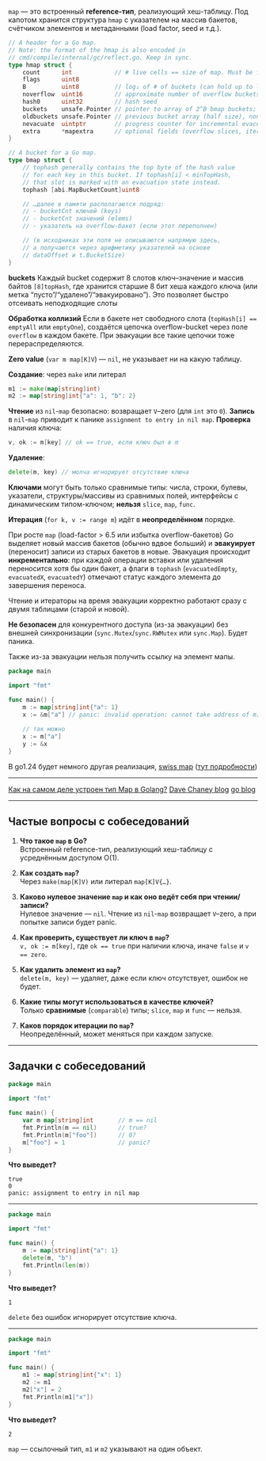 
`map` — это встроенный **reference-тип**, реализующий хеш-таблицу. Под капотом хранится структура `hmap` с указателем на массив бакетов, счётчиком элементов и метаданными (load factor, seed и т.д.).
```go
// A header for a Go map.
// Note: the format of the hmap is also encoded in
// cmd/compile/internal/gc/reflect.go. Keep in sync.
type hmap struct {
    count      int            // # live cells == size of map. Must be first (used by len() builtin)
    flags      uint8
    B          uint8          // log₂ of # of buckets (can hold up to loadFactor * 2^B items)
    noverflow  uint16         // approximate number of overflow buckets; see incrnoverflow
    hash0      uint32         // hash seed
    buckets    unsafe.Pointer // pointer to array of 2^B bmap buckets; nil if count==0
    oldbuckets unsafe.Pointer // previous bucket array (half size), non-nil only during growing
    nevacuate  uintptr        // progress counter for incremental evacuation
    extra      *mapextra      // optional fields (overflow slices, iterator state, …)
}

// A bucket for a Go map.
type bmap struct {
    // tophash generally contains the top byte of the hash value
    // for each key in this bucket. If tophash[i] < minTopHash,
    // that slot is marked with an evacuation state instead.
    tophash [abi.MapBucketCount]uint8

    // …далее в памяти располагаются подряд:
    // - bucketCnt ключей (keys)
    // - bucketCnt значений (elems)
    // - указатель на overflow-бакет (если этот переполнен)

    // (в исходниках эти поля не описываются напрямую здесь,
    // а получаются через арифметику указателей на основе
    // dataOffset и t.BucketSize)
}
```

**buckets**
Каждый bucket содержит 8 слотов ключ–значение и массив байтов `[8]topHash`, где хранится старшие 8 бит хеша каждого ключа (или метка “пусто”/“удалено”/“эвакуировано”). Это позволяет быстро отсеивать неподходящие слоты 

**Обработка коллизий**
Если в бакете нет свободного слота (`topHash[i] == emptyAll` или `emptyOne`), создаётся цепочка overflow-bucket через поле `overflow` в каждом бакете. При эвакуации все такие цепочки тоже перераспределяются.

**Zero value** (`var m map[K]V`) — `nil`, не указывает ни на какую таблицу.

**Создание**: через `make` или литерал
```go
m1 := make(map[string]int)
m2 := map[string]int{"a": 1, "b": 2}
```

**Чтение** из `nil`-`map` безопасно: возвращает `V`–zero (для `int` это `0`).
**Запись** в `nil`-`map` приводит к панике `assignment to entry in nil map`.
**Проверка** наличия ключа:
```go
v, ok := m[key] // ok == true, если ключ был в m
```
**Удаление**:
```go
delete(m, key) // молча игнорирует отсутствие ключа
```

**Ключами** могут быть только сравнимые типы: числа, строки, булевы, указатели, структуры/массивы из сравнимых полей, интерфейсы с динамическим типом-ключом; **нельзя** `slice`, `map`, `func`.

**Итерация** (`for k, v := range m`) идёт в **неопределённом** порядке.

При росте `map` (load-factor > 6.5 или избытка overflow-бакетов) Go выделяет новый массив бакетов (обычно вдвое больший) и **эвакуирует** (переносит) записи из старых бакетов в новые. Эвакуация происходит **инкрементально**: при каждой операции вставки или удаления переносится хотя бы один бакет, а флаги в `tophash` (`evacuatedEmpty`, `evacuatedX`, `evacuatedY`) отмечают статус каждого элемента до завершения переноса.

Чтение и итераторы на время эвакуации корректно работают сразу с двумя таблицами (старой и новой).

**Не безопасен** для конкурентного доступа (из-за эвакуации) без внешней синхронизации (`sync.Mutex`/`sync.RWMutex` или `sync.Map`). Будет паника.

Также из-за эвакуации нельзя получить ссылку на элемент мапы.
```go
package main

import "fmt"

func main() {
    m := map[string]int{"a": 1}
    x := &m["a"] // panic: invalid operation: cannot take address of m["a"] (map index expression of type int)
    
    // так можно
    x := m["a"]
	y := &x     
}
```

В go1.24 будет немного другая реализация, [swiss map](https://github.com/golang/go/blob/master/src/runtime/map_swiss.go) ([тут подробности](https://dev.to/huizhou92/swisstable-a-high-performance-hash-table-implementation-1knc))

---
[Как на самом деле устроен тип Map в Golang?](https://www.youtube.com/watch?v=P_SXTUiA-9Y)
[Dave Chaney blog](https://dave.cheney.net/2018/05/29/how-the-go-runtime-implements-maps-efficiently-without-generics)
[go blog](https://go.dev/blog/maps)

---

## Частые вопросы с собеседований

1. **Что такое `map` в Go?**  
Встроенный reference-тип, реализующий хеш-таблицу с усреднённым доступом O(1).

2. **Как создать `map`?**  
Через `make(map[K]V)` или литерал `map[K]V{…}`.

3. **Каково нулевое значение `map` и как оно ведёт себя при чтении/записи?**  
Нулевое значение — `nil`. Чтение из `nil`-`map` возвращает `V`–zero, а при попытке записи будет panic.

4. **Как проверить, существует ли ключ в `map`?**  
`v, ok := m[key]`, где `ok == true` при наличии ключа, иначе `false` и `v == zero`.

5. **Как удалить элемент из `map`?**  
`delete(m, key)` — удаляет, даже если ключ отсутствует, ошибок не будет.

6. **Какие типы могут использоваться в качестве ключей?**  
Только **сравнимые** (`comparable`) типы; `slice`, `map` и `func` — нельзя.

7. **Каков порядок итерации по `map`?**  
Неопределённый, может меняться при каждом запуске.

---
## Задачки с собеседований

```go
package main

import "fmt"

func main() {
    var m map[string]int       // m == nil
    fmt.Println(m == nil)      // true?
    fmt.Println(m["foo"])      // 0?
    m["foo"] = 1               // panic?
}
```

**Что выведет?**

```
true
0
panic: assignment to entry in nil map
```

---

```go
package main

import "fmt"

func main() {
    m := map[string]int{"a": 1}
    delete(m, "b")
    fmt.Println(len(m))
}
```

**Что выведет?**

```
1
```

`delete` без ошибок игнорирует отсутствие ключа.

---

```go
package main

import "fmt"

func main() {
    m1 := map[string]int{"x": 1}
    m2 := m1
    m2["x"] = 2
    fmt.Println(m1["x"])
}
```

**Что выведет?**

```
2
```

`map` — ссылочный тип, `m1` и `m2` указывают на один объект.